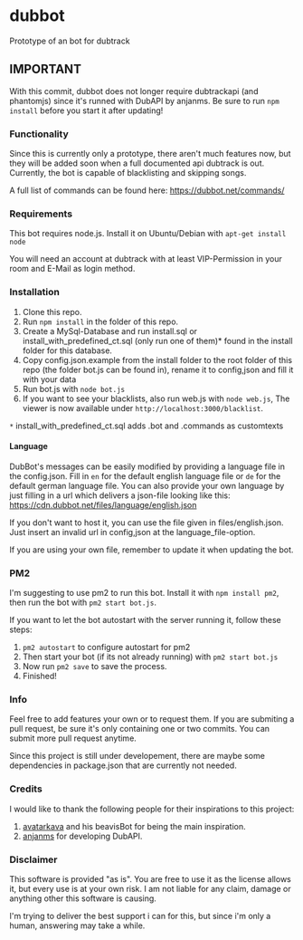 # dubbot
Prototype of an bot for dubtrack

## IMPORTANT

With this commit, dubbot does not longer require dubtrackapi (and phantomjs) since it's runned with DubAPI by anjanms. Be sure to run ```npm install``` before you start it after updating!

### Functionality

Since this is currently only a prototype, there aren't much features now, but they will be added soon when a full documented api dubtrack is out. Currently, the bot is capable of blacklisting and skipping songs.

A full list of commands can be found here: https://dubbot.net/commands/

### Requirements

This bot requires node.js. Install it on Ubuntu/Debian with ```apt-get install node```

You will need an account at dubtrack with at least VIP-Permission in your room and E-Mail as login method.



### Installation

1. Clone this repo.
2. Run ```npm install``` in the folder of this repo.
3. Create a MySql-Database and run install.sql or install_with_predefined_ct.sql (only run one of them)* found in the install folder for this database.
4. Copy config.json.example from the install folder to the root folder of this repo (the folder bot.js can be found in), rename it to config,json and fill it with your data
5. Run bot.js with ```node bot.js```
6. If you want to see your blacklists, also run web.js with ```node web.js```, The viewer is now available under ```http://localhost:3000/blacklist```.

`*` install_with_predefined_ct.sql adds .bot and .commands as customtexts

#### Language

DubBot's messages can be easily modified by providing a language file in the config.json. Fill in ```en``` for the default english language file or ```de``` for the default german language file. You can also provide your own language by just filling in a url which delivers a json-file looking like this: https://cdn.dubbot.net/files/language/english.json

If you don't want to host it, you can use the file given in files/english.json. Just insert an invalid url in config,json at the language_file-option.

If you are using your own file, remember to update it when updating the bot.

### PM2

I'm suggesting to use pm2 to run this bot. Install it with ```npm install pm2```, then run the bot with ```pm2 start bot.js```.

If you want to let the bot autostart with the server running it, follow these steps:

1. ```pm2 autostart``` to configure autostart for pm2
2. Then start your bot (if its not already running) with ```pm2 start bot.js```
3. Now run ```pm2 save``` to save the process.
4. Finished!


### Info

Feel free to add features your own or to request them. If you are submiting a pull request, be sure it's only containing one or two commits. You can submit more pull request anytime.

Since this project is still under developement, there are maybe some dependencies in package.json that are currently not needed.


### Credits

I would like to thank the following people for their inspirations to this project:

1. [avatarkava](https://github.com/avatarkava) and his beavisBot for being the main inspiration.
2. [anjanms](https://github.com/anjanms) for developing DubAPI.


### Disclaimer

This software is provided "as is". You are free to use it as the license allows it, but every use is at your own risk. I am not liable for any claim, damage or anything other this software is causing.

I'm trying to deliver the best support i can for this, but since i'm only a human, answering may take a while.
